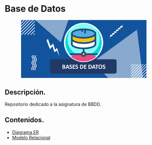
<div align="justify">

# Base de Datos

<div align="center">
<img src="img/bbdd.png" width="400px"/>
</div>

## Descripción.

Repositorio dedicado a la asignatura de BBDD.

## Contenidos.

 - [Diagrama ER](ER/README.md)
 - [Modelo Relacional](MR/README.md) 


</div>